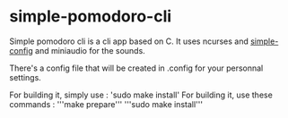 # simple-pomodoro-cli

Simple pomodoro cli is a cli app based on C.
It uses ncurses and [simple-config](https://github.com/0xHaru/Simple-Config/tree/master) and miniaudio for the sounds.

There's a config file that will be created in .config for your personnal settings.

For building it, simply use : 'sudo make install'
For building it, use these commands :
'''make prepare'''
'''sudo make install'''
